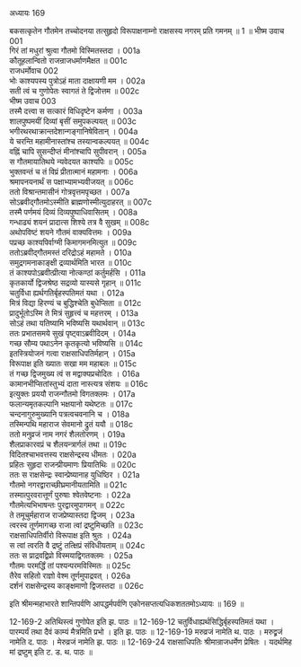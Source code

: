अध्यायः 169

बकसत्कृतेन गौतमेन तच्चोदनया तत्सुहृदो विरूपाक्षनाम्नो राक्षसस्य नगरम् प्रति गमनम् ॥ 1 ॥
भीष्म उवाच 	001  
गिरं तां मधुरां श्रुत्वा गौतमो विस्मितस्तदा ।	001a  
कौतूहलान्वितो राजन्राजधर्माणमैक्षत ॥	001c  
राजधर्मोवाच 	002  
भोः काश्यपस्य पुत्रोऽहं माता दाक्षायणी मम ।	002a  
सती त्वं च गुणोपेतः स्वागतं ते द्विजोत्तम ॥	002c  
भीष्म उवाच 	003  
तस्मै दत्त्वा स सत्कारं विधिदृष्टेन कर्मणा ।	003a  
शालपुष्पमयीं दिव्यां बृसीं समुपकल्पयत् ॥	003c  
भगीरथरथाक्रान्तदेशान्गङ्गानिषेवितान् ।	004a  
ये चरन्ति महामीनास्तांश्च तस्यान्वकल्पयत् ॥	004c  
वह्निं चापि सुसन्दीप्तं मीनांश्चापि सुपीवरान् ।	005a  
स गौतमायातिथये न्यवेदयत काश्यपिः ॥	005c  
भुक्तवन्तं च तं विप्रं प्रीतात्मानं महामनाः ।	006a  
श्रमापनयनार्थं स पक्षाभ्यामभ्यवीजयत् ॥	006c  
ततो विश्रान्तमासीनं गोत्रवृत्तमपृच्छत ।	007a  
सोऽब्रवीद्गौतमोऽस्मीति ब्राह्मणोस्मीत्युदाहरत् ॥	007c  
तस्मै पर्णमयं दिव्यं दिव्यपुष्पाधिवासितम् ।	008a  
गन्धाढ्यं शयनं प्रादात्स शिश्ये तत्र वै सुखम् ॥	008c  
अथोपविष्टं शयने गौतमं वाक्यवित्तमः ।	009a  
पप्रच्छ काश्यपिर्वाग्मी किमागमनमित्युत ॥	009c  
ततोऽब्रवीद्गौतमस्तं दरिद्रोऽहं महामते ।	010a  
समुद्रगमनाकाङ्क्षी द्रव्यार्थमिति भारत ॥	010c  
तं काश्यपोऽब्रवीत्प्रीत्या नोत्कण्ठां कर्तुमर्हसि ।	011a  
कृतकार्यो द्विजश्रेष्ठ सद्रव्यो यास्यसे गृहान् ॥	011c  
चतुर्विधा ह्यर्थगतिर्बृहस्पतिमतं यथा ।	012a  
मित्रं विद्या हिरण्यं च बुद्धिश्चेति बुधेप्सिता ॥	012c  
प्रादुर्भूतोऽस्मि ते मित्रं सुहृत्त्वं च महत्तरम् ।	013a  
सोऽहं तथा यतिष्यामि भविष्यसि यथार्थवान् ॥	013c  
ततः प्रभातसमये सुखं पृष्ट्वाऽब्रवीदिदम् ।	014a  
गच्छ सौम्य पथाऽनेन कृतकृत्यो भविष्यसि ॥	014c  
इतस्त्रियोजनं गत्वा राक्षसाधिपतिर्महान् ।	015a  
विरूपाक्ष इति ख्यातः सखा मम महाबलः ॥	015c  
तं गच्छ द्विजमुख्य त्वं स मद्वाक्यप्रचोदितः ।	016a  
कामानभीप्सितांस्तुभ्यं दाता नास्त्यत्र संशयः ॥	016c  
इत्युक्तः प्रययौ राजन्गौतमो विगतक्लमः ।	017a  
फलान्यमृतकल्पानि भक्षयानो यथेष्टतः ॥	017c  
चन्दनागुरुमुख्यानि पत्रत्वचवनानि च ।	018a  
तस्मिन्पथि महाराज सेवमानो द्रुतं ययौ ॥	018c  
ततो मनुव्रजं नाम नगरं शैलतोरणम् ।	019a  
शैलप्राकारवप्रं च शैलयन्त्रार्गलं तथा ॥	019c  
विदितश्चाभवत्तस्य राक्षसेन्द्रस्य धीमतः ।	020a  
प्रहितः सुहृदा राजन्प्रीयमाणः प्रियातिथिः ॥	020c  
ततः स राक्षसेन्द्रः स्वान्प्रेष्यानाह युधिष्ठिर ।	021a  
गौतमो नगरद्वाराच्छीघ्रमानीयतामिति ॥	021c  
तस्मात्पुरवरात्तूर्णं पुरुषाः श्वेतवेष्टनाः ।	022a  
गौतमेत्यभिभाषन्तः पुरद्वारमुपागमन् ॥	022c  
ते तमूचुर्महाराज राजप्रेष्यास्तदा द्विजम् ।	023a  
त्वरस्व तूर्णमागच्छ राजा त्वां द्रष्टुमिच्छति ॥	023c  
राक्षसाधिपतिर्वीरो विरूपाक्ष इति श्रुतः ।	024a  
स त्वां त्वरति वै द्रष्टुं तत्क्षिप्रं संविधीयताम् ॥	024c  
ततः स प्राद्रवद्विप्रो विस्मयाद्विगतक्लमः ।	025a  
गौतमः परमर्द्धिं तां पश्यन्परमविस्मितः ॥	025c  
तैरेव सहितो राज्ञो वेश्म तूर्णमुपाद्रवत् ।	026a  
दर्शनं राक्षसेन्द्रस्य काङ्क्षमाणो द्विजस्तदा ॥ 	026c  

इति श्रीमन्महाभारते शान्तिपर्वणि आपद्धर्मपर्वणि एकोनसप्तत्यधिकशततमोऽध्यायः ॥ 169 ॥

12-169-2 अतिथिस्त्वं गुणोपेत इति झ. पाठः ॥ 12-169-12 चतुर्विधाह्यर्थसिद्धिर्बृहस्पतिमतं यथा । पारम्पर्यं तथा दैवं काम्यं मैत्रमिति प्रभो । इति झ. पाठः ॥ 12-169-19 मरुव्रजं नामेति थ. पाठः । मरुद्व्रजं नामेति द. पाठः । मेरुव्रजं नामेति झ. पाठः ॥ 12-169-24 राक्षसाधिपतिः श्रीमान्राजधर्मेण प्रेषितः । यदर्थमिह मां द्रष्टुम् इति ट. ड. थ. पाठः ॥
